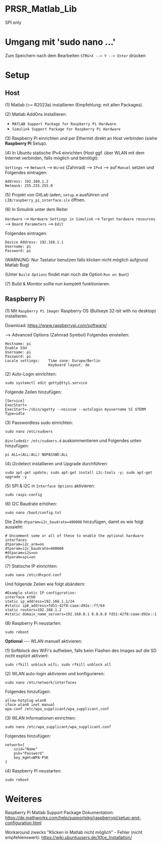 # PRSR_Matlab_Lib

SPI only

# Umgang mit 'sudo nano ...'

Zum Speichern nach dem Bearbeiten `STRG+X --> Y --> Enter` drücken

# Setup

## Host

(1) Matlab (>= R2023a) installieren (Empfehlung: mit allen Packages).

(2) Matlab AddOns installieren:
- `MATLAB Support Package for Raspberry Pi Hardware`
- `Simulink Support Package for Raspberry Pi Hardware`

(3) Raspberry Pi einrichten und per Ethernet direkt an Host verbinden (siehe **Raspberry Pi** Setup).

(4) In Ubuntu statische IPv4 einrichten (Host ggf. über WLAN mit dem Internet verbinden, falls möglich und benötigt):

`Settings` --> `Network` --> `Wired` (Zahnrad) --> `IPv4` --> auf `Manuel` setzen und Folgendes eintragen:

    Address: 192.168.1.2
    Netmask: 255.255.255.0

(5) Projekt von GitLab laden, `setup.m` ausführen und `LIB/raspberry_pi_interface.slx` öffnen.

(6) In Simulink unter dem Reiter

`Hardware` --> `Hardware Settings in Simulink` --> `Target hardware resources` --> `Board Parameters` --> `Edit`

Folgendes eintragen:
    
    Device Address: 192.168.1.1
    Username: pi
    Password: pi

(WARNUNG: Nur Tastatur benutzen falls klicken nicht möglich aufgrund Matlab Bug)

(Unter `Build Options` findet man noch die Option `Run on Boot`)

(7) Build & Monitor sollte nun komplett funktionieren.

## Raspberry Pi

(1) Mit `Raspberry Pi Imager` Raspberry OS (Bullseye 32-bit with no desktop) installieren.

Download: https://www.raspberrypi.com/software/

--> Advanced Options (Zahnrad Symbol) Folgendes einstellen: 

    Hostname: pi
    Enable SSH
    Username: pi
    Password: pi
    Locale settings:    Time zone: Europe/Berlin
                        Keyboard layout: de

(2) Auto-Login einrichten:

    sudo systemctl edit getty@tty1.service

Folgende Zeilen hinzufügen:

    [Service]
    ExecStart=
    ExecStart=-/sbin/agetty --noissue --autologin myusername %I $TERM
    Type=idle

(3) Passwordless sudo einrichten:

    sudo nano /etc/sudoers

`@includedir /etc/sudoers.d` auskommentieren und Folgendes unten hinzufügen:

    pi ALL=(ALL:ALL) NOPASSWD:ALL

(4) i2cdetect installieren und Upgrade durchführen:

    sudo apt-get update; sudo apt-get install i2c-tools -y; sudo apt-get upgrade -y

(5) SPI & I2C in `Interface Options` aktivieren:

    sudo raspi-config

(6) I2C Baudrate erhöhen:

    sudo nano /boot/config.txt

Die Zeile `dtparam=i2c_baudrate=400000` hinzufügen, damit es wie folgt aussieht:

    # Uncomment some or all of these to enable the optional hardware interfaces
    dtparam=i2c_arm=on
    dtparam=i2c_baudrate=400000
    #dtparam=i2s=on
    dtparam=spi=on

(7) Statische IP einrichten:

    sudo nano /etc/dhcpcd.conf

Und folgende Zeilen wie folgt abändern:

    #Example static IP configuration:
    interface eth0
    static ip_address=192.168.1.1/24
    #static ip6_address=fd51:42f8:caae:d92e::ff/64
    static routers=192.168.1.2
    #static domain_name_servers=192.168.0.1 8.8.8.8 fd51:42f8:caae:d92e::1

(8) Raspberry Pi neustarten:
    
    sudo reboot


**Optional** --- WLAN manuell aktivieren:

(1) Softblock des WiFi's aufheben, falls beim Flashen des Images auf die SD nicht explizit aktiviert:
    
    sudo rfkill unblock wifi; sudo rfkill unblock all

(2) WLAN auto-login aktivieren und konfigurieren:
    
    sudo nano /etc/network/interfaces

Folgendes hinzufügen:

    allow-hotplug wlan0
    iface wlan0 inet manual
    wpa-conf /etc/wpa_supplicant/wpa_supplicant.conf

(3) WLAN Informationen einrichten: 
    
    sudo nano /etc/wpa_supplicant/wpa_supplicant.conf
    
Folgendes hinzufügen:

    network={
	    ssid="Name"
	    psk="Password"
	    key_mgmt=WPA-PSK
    }

(4) Raspberry Pi neustarten:
    
    sudo reboot


# Weiteres

Raspberry Pi Matlab Support Package Dokumentation:
https://de.mathworks.com/help/supportpkg/raspberrypi/setup-and-configuration.html

Workaround zwecks "Klicken in Matlab nicht möglich" - Fehler (nicht empfehlenswert):
https://wiki.ubuntuusers.de/Xfce_Installation/
